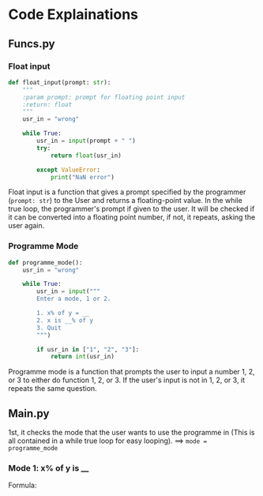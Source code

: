 # Code Explainations

## Funcs.py

### Float input

```py
def float_input(prompt: str):
    """
    :param prompt: prompt for floating point input
    :return: float
    """
    usr_in = "wrong"

    while True:
        usr_in = input(prompt + " ")
        try:
            return float(usr_in)

        except ValueError:
            print("NaN error")
```

Float input is a function that gives a prompt specified by the programmer (`prompt: str`) to the User and returns a floating-point value.
In the while true loop, the programmer's prompt if given to the user. It will be checked if it can be converted into a floating point number, if not, it repeats, asking the user again.

### Programme Mode

```python
def programme_mode():
    usr_in = "wrong"

    while True:
        usr_in = input("""
        Enter a mode, 1 or 2.

        1. x% of y = __
        2. x is __% of y
        3. Quit
        """)

        if usr_in in ["1", "2", "3"]:
            return int(usr_in)
```

Programme mode is a function that prompts the user to input a number 1, 2, or 3 to either do function 1, 2, or 3. If the user's input is not in 1, 2, or 3, it repeats the same question.

## Main.py

1st, it checks the mode that the user wants to use the programme in (This is all contained in a while true loop for easy looping).
==> ```mode = programme_mode```

### Mode 1: x% of y is __

Formula:
